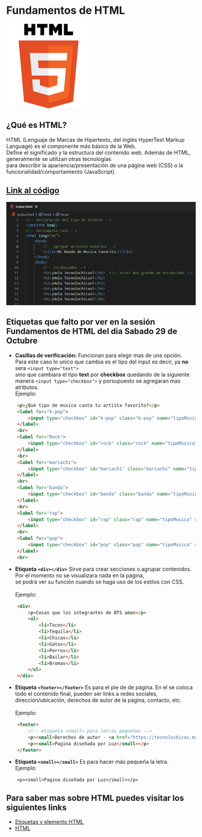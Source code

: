# Fundamentos de HTML
![HTML](https://raw.githubusercontent.com/TecnolochicasJo/fundamentos-HTML/main/imagenes/html.png)

## ¿Qué es HTML?
HTML (Lenguaje de Marcas de Hipertexto, del inglés HyperText Markup Language) es el componente más básico de la Web. <br>
Define el significado y la estructura del contenido web. Además de HTML, generalmente se utilizan otras tecnologías <br>
para describir la apariencia/presentación de una página web (CSS) o la funcionalidad/comportamiento (JavaScript).

## [ Link al código](https://github.com/TecnolochicasJo/fundamentos-HTML/blob/main/index.html)
![Código]( https://raw.githubusercontent.com/TecnolochicasJo/fundamentos-HTML/main/imagenes/codigoEtiquetasHTML.PNG)

## Etiquetas que falto por ver en la sesión Fundamentos de HTML del dia Sabado 29 de Octubre
- **Casillas de verificación:** Funcionan para elegir mas de una opción.<br> Para este caso lo unico que cambia es el tipo del input 
    es decir, ya **no** sera ```<input type="text">``` <br> sino que cambiara el tipo **text** por **checkbox** quedando de la siguiente manera 
    ```<input type="checkbox">``` y porsupuesto se agregaran mas atributos. <br>
    Ejemplo: 
```html
    <p>¿Qué tipo de musica canta tu artista favorito?</p>
    <label for="k-pop">
        <input type="checkbox" id="k-pop" class="k-pop" name="tipoMusica" checked>K-pop
    </label>
    <br>
    <label for="Rock">
        <input type="checkbox" id="rock" class="rock" name="tipoMusica" >Rock
    </label>
    <br>
    <label for="mariachi">
        <input type="checkbox" id="mariachi" class="mariachi" name="tipoMusica">Mariachi
    </label>
    <br>
    <label for="banda">
        <input type="checkbox" id="banda" class="banda" name="tipoMusica">Banda
    </label>
    <br>
    <label for="rap">
        <input type="checkbox" id="rap" class="rap" name="tipoMusica" >Rap
    </label>
    <br>
    <label for="pop">
        <input type="checkbox" id="pop" class="pop" name="tipoMusica" >Pop
    </label>
    <br>
```

- **Etiqueta ```<div></div>```** Sirve para crear secciones o agrupar contenidos. Por el momento no se visualizara nada en la pagina, <br>
    se podrá ver su función cuando se haga uso de los estilos con CSS. <br>   
    Ejemplo: 
```html
    <div>
        <p>Cosas que los integrantes de BTS aman</p>
        <ul>
            <li>Tacos</li>
            <li>Tequila</li>
            <li>Chicas</li>
            <li>Gatos</li>
            <li>Perros</li>
            <li>Bailar</li>
            <li>Bromas</li>
        </ul>
    </div>
```

- **Etiqueta ```<footer></footer>```** Es para el pie de de página. En el se coloca todo el contenido final, pueden ser links a redes sociales,  dirección/ubicación, derechos de autor de la página, contacto, etc. <br>  
Ejemplo:

```html
    <footer>
        <!-- etiqueta <small> para letras pequeñas -->
        <p><small>Derechos de autor - <a href="https://tecnolochicas.mx/" target="_blank">tecnolochicas.mx</a></small></p>
        <p><small>Pagina diseñada por Luz</small></p>
    </footer>
```

- **Etiqueta ```<small></small>```** Es para hacer más pequeña la letra. <br> Ejemplo: 

```
    <p><small>Pagina diseñada por Luz</small></p>
```

## Para saber mas sobre HTML puedes visitar los siguientes links
- [Etiquetas y elemento HTML](https://www.w3schools.com/TAGS/default.asp)
- [HTML](https://developer.mozilla.org/es/docs/Web/HTML)
